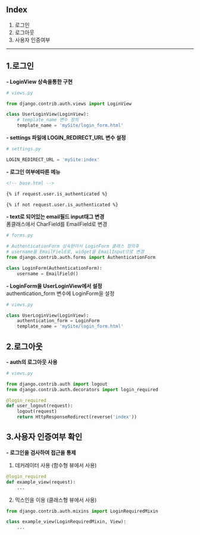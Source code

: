 ## Index
1. 로그인
2. 로그아웃
3. 사용자 인증여부 
---


1.로그인
---------


**- LoginView 상속을통한 구현**
```python
# views.py

from django.contrib.auth.views import LoginView

class UserLoginView(LoginView):
    # template_name 변수 정의
    template_name = 'mySite/login_form.html'
```


**- settings 파일에 LOGIN_REDIRECT_URL 변수 설정**
```python
# settings.py

LOGIN_REDIRECT_URL = 'mySite:index'
```


**- 로그인 여부에따른 메뉴**
```html
<!-- base.html -->

{% if request.user.is_authenticated %}

{% if not request.user.is_authenticated %}
```


**- text로 되어있는 email필드 input태그 변경**
<br>
폼클래스에서 CharField를 EmailField로 변경
```python
# forms.py

# AuthenticationForm 상속받아서 LoginForm 클래스 정의후
# username을 EmailField로, widget을 EmailInput으로 변경
from django.contrib.auth.forms import AuthenticationForm

class LoginForm(AuthenticationForm):
    username = EmailField()
```


**- LoginForm을 UserLoginView에서 설정**
<br>
authentication_form 변수에 LoginForm을 설정
```python
# views.py

class UserLoginView(LoginView):
    authentication_form = LoginForm
    template_name = 'mySite/login_form.html'
```

2.로그아웃
--------------
**- auth의 로그아웃 사용**
```python
# views.py

from django.contrib.auth import logout
from django.contrib.auth.decorators import login_required

@login_required
def user_logout(request):
    logout(request)
    return HttpResponseRedirect(reverse('index'))
```

3.사용자 인증여부 확인
-------------------
**- 로그인을 검사하여 접근을 통제**
1. 데커레이터 사용 (함수형 뷰에서 사용)
```python
@login_required
def example_view(request):
    ...
```
2. 믹스인을 이용 (클래스형 뷰에서 사용)
```python
from django.contrib.auth.mixins import LoginRequiredMixin

class example_view(LoginRequiredMixin, View):
    ...
```
